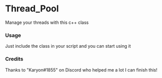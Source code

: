 # Thread_Pool
Manage your threads with this c++ class

### Usage 
Just include the class in your script and you can start using it

### Credits
Thanks to "Karyon#1855" on Discord who helped me a lot I can finish this!
